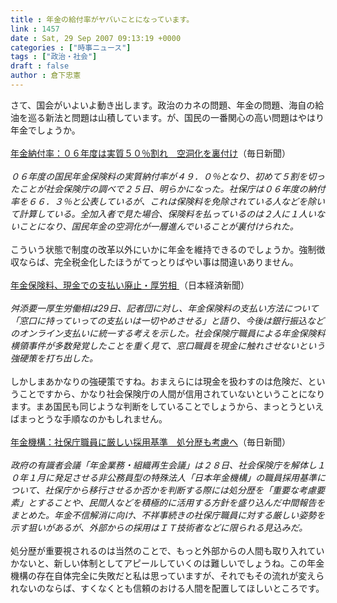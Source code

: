 ```yaml
---
title : 年金の給付率がヤバいことになっています。
link : 1457
date : Sat, 29 Sep 2007 09:13:19 +0000
categories : ["時事ニュース"]
tags : ["政治・社会"]
draft : false
author : 倉下忠憲
---
```


さて、国会がいよいよ動き出します。政治のカネの問題、年金の問題、海自の給油を巡る新法と問題は山積しています。が、国民の一番関心の高い問題はやはり年金でしょうか。<BR><BR><A HREF="http://www.mainichi-msn.co.jp/today/news/20070926k0000m040178000c.html" TARGET="_blank">年金納付率：０６年度は実質５０％割れ　空洞化を裏付け</A>（毎日新聞）<BR><BR><I>０６年度の国民年金保険料の実質納付率が４９．０％となり、初めて５割を切ったことが社会保険庁の調べで２５日、明らかになった。社保庁は０６年度の納付率を６６．３％と公表しているが、これは保険料を免除されている人などを除いて計算している。全加入者で見た場合、保険料を払っているのは２人に１人いないことになり、国民年金の空洞化が一層進んでいることが裏付けられた。</I><BR><BR>こういう状態で制度の改革以外にいかに年金を維持できるのでしょうか。強制徴収ならば、完全税金化したほうがてっとりばやい事は間違いありません。<BR><BR><A HREF="http://www.nikkei.co.jp/news/main/20070929AT3S2900D29092007.html" TARGET="_blank">年金保険料、現金での支払い廃止・厚労相 </A>（日本経済新聞）<BR><BR><I>舛添要一厚生労働相は29日、記者団に対し、年金保険料の支払い方法について「窓口に持っていっての支払いは一切やめさせる」と語り、今後は銀行振込などのオンライン支払いに統一する考えを示した。社会保険庁職員による年金保険料横領事件が多数発覚したことを重く見て、窓口職員を現金に触れさせないという強硬策を打ち出した。 </I><BR><BR>しかしまあかなりの強硬策ですね。おまえらには現金を扱わすのは危険だ、ということですから、かなり社会保険庁の人間が信用されていないということになります。まあ国民も同じような判断をしていることでしょうから、まっとうといえばまっとうな手順なのかもしれません。<BR><BR><A HREF="http://www.mainichi-msn.co.jp/seiji/kokkai/news/20070929k0000m010165000c.html" TARGET="_blank">年金機構：社保庁職員に厳しい採用基準　処分歴も考慮へ</A>（毎日新聞）<BR><BR><I>政府の有識者会議「年金業務・組織再生会議」は２８日、社会保険庁を解体し１０年１月に発足させる非公務員型の特殊法人「日本年金機構」の職員採用基準について、社保庁から移行させるか否かを判断する際には処分歴を「重要な考慮要素」とすることや、民間人などを積極的に活用する方針を盛り込んだ中間報告をまとめた。年金不信解消に向け、不祥事続きの社保庁職員に対する厳しい姿勢を示す狙いがあるが、外部からの採用はＩＴ技術者などに限られる見込みだ。</I><BR><BR>処分歴が重要視されるのは当然のことで、もっと外部からの人間も取り入れていかないと、新しい体制としてアピールしていくのは難しいでしょうね。この年金機構の存在自体完全に失敗だと私は思っていますが、それでもその流れが変えられないのならば、すくなくとも信頼のおける人間を配置してほしいところです。<br><br>
